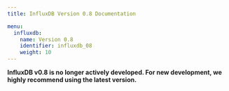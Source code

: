 ```yaml
---
title: InfluxDB Version 0.8 Documentation

menu:
  influxdb:
    name: Version 0.8
    identifier: influxdb_08
    weight: 10
---
```


__InfluxDB v0.8 is no longer actively developed.
For new development, we highly recommend using the latest version.__
